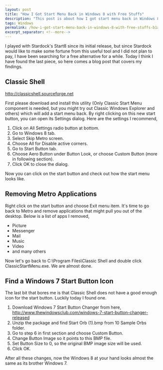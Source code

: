 ```yaml
---
layout: post
title: "How I Got Start Menu Back in Windows 8 with Free Stuffs"
description: "This post is about how I got start menu back in Windows 8 with free stuffs."
tags: Windows
permalink: /how-i-got-start-menu-back-in-windows-8-with-free-stuffs-b1a6f0d84a53
excerpt_separator: <!--more-->
---
```

I played with Stardock's Start8 since its initial release, but since Stardock would like to make some fortune from this useful tool and I did not plan to pay, I have been searching for a free alternative for a while. Today I think I have found the last piece, so here comes a blog post that covers my findings.
<!--more-->

## Classic Shell

http://classicshell.sourceforge.net

First please download and install this utility (Only Classic Start Menu component is needed, but you might try out Classic Windows Explorer and others) which will add a start menu back. By right clicking on this new start button, you can open its Settings dialog. Here are the settings I recommend,

1. Click on All Settings radio button at bottom.
1. Go to Windows 8 tab.
1. Select Skip Metro screen.
1. Choose All for Disable active corners.
1. Go to Start Button tab.
1. Choose Aero Button under Button Look, or choose Custom Button (more in following section).
1. Click OK to close the dialog.

Now you can click on the start button and check out how the start menu looks like.

## Removing Metro Applications

Right click on the start button and choose Exit menu item. It's time to go back to Metro and remove applications that might pull you out of the desktop. Below is a list of apps I removed,

* Picture
* Messenger
* Mail
* Music
* Video
* and many others

Now let's go back to C:\Program Files\Classic Shell and double click ClassicStartMenu.exe. We are almost done.

## Find a Windows 7 Start Button Icon

The last bit that bores me is that Classic Shell does not have a good enough icon for the start button. Luckily today I found one.

1. Download Windows 7 Start Button Changer from here, http://www.thewindowsclub.com/windows-7-start-button-changer-released
1. Unzip the package and find Start Orb (1).bmp from 10 Sample Orbs folder.
1. Go to step 6 in first section and choose Custom Button.
1. Change Button Image so it points to this BMP file.
1. Set Button Size to 0, so the original BMP image size will be used.
1. Click OK.

After all these changes, now the Windows 8 at your hand looks almost the same as its brother Windows 7.
